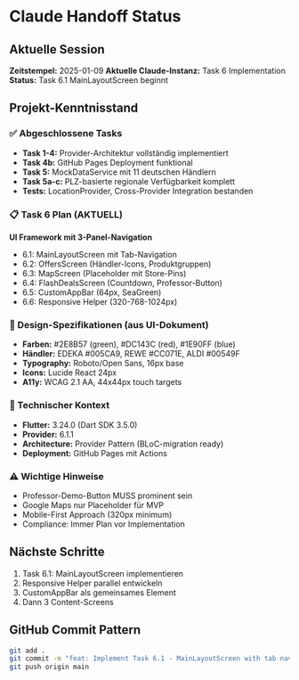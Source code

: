 # Claude Handoff Status

## Aktuelle Session
**Zeitstempel:** 2025-01-09
**Aktuelle Claude-Instanz:** Task 6 Implementation
**Status:** Task 6.1 MainLayoutScreen beginnt

## Projekt-Kenntnisstand

### ✅ Abgeschlossene Tasks
- **Task 1-4:** Provider-Architektur vollständig implementiert
- **Task 4b:** GitHub Pages Deployment funktional
- **Task 5:** MockDataService mit 11 deutschen Händlern
- **Task 5a-c:** PLZ-basierte regionale Verfügbarkeit komplett
- **Tests:** LocationProvider, Cross-Provider Integration bestanden

### 📋 Task 6 Plan (AKTUELL)
**UI Framework mit 3-Panel-Navigation**
- 6.1: MainLayoutScreen mit Tab-Navigation
- 6.2: OffersScreen (Händler-Icons, Produktgruppen)
- 6.3: MapScreen (Placeholder mit Store-Pins)
- 6.4: FlashDealsScreen (Countdown, Professor-Button)
- 6.5: CustomAppBar (64px, SeaGreen)
- 6.6: Responsive Helper (320-768-1024px)

### 🎨 Design-Spezifikationen (aus UI-Dokument)
- **Farben:** #2E8B57 (green), #DC143C (red), #1E90FF (blue)
- **Händler:** EDEKA #005CA9, REWE #CC071E, ALDI #00549F
- **Typography:** Roboto/Open Sans, 16px base
- **Icons:** Lucide React 24px
- **A11y:** WCAG 2.1 AA, 44x44px touch targets

### 🔧 Technischer Kontext
- **Flutter:** 3.24.0 (Dart SDK 3.5.0)
- **Provider:** 6.1.1
- **Architecture:** Provider Pattern (BLoC-migration ready)
- **Deployment:** GitHub Pages mit Actions

### ⚠️ Wichtige Hinweise
- Professor-Demo-Button MUSS prominent sein
- Google Maps nur Placeholder für MVP
- Mobile-First Approach (320px minimum)
- Compliance: Immer Plan vor Implementation

## Nächste Schritte
1. Task 6.1: MainLayoutScreen implementieren
2. Responsive Helper parallel entwickeln
3. CustomAppBar als gemeinsames Element
4. Dann 3 Content-Screens

## GitHub Commit Pattern
```bash
git add .
git commit -m "feat: Implement Task 6.1 - MainLayoutScreen with tab navigation"
git push origin main
```
